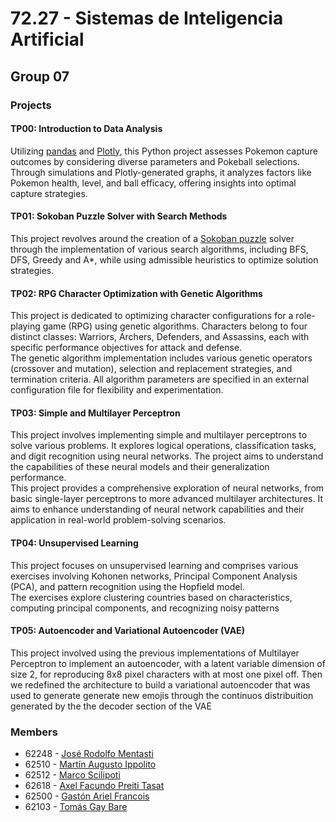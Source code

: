 # 72.27 - Sistemas de Inteligencia Artificial

## Group 07

### Projects
#### TP00: Introduction to Data Analysis
Utilizing [pandas](https://pandas.pydata.org/) and [Plotly](https://plotly.com/), this Python project assesses Pokemon capture outcomes by considering diverse parameters and Pokeball selections. Through simulations and Plotly-generated graphs, it analyzes factors like Pokemon health, level, and ball efficacy, offering insights into optimal capture strategies.

#### TP01: Sokoban Puzzle Solver with Search Methods
This project revolves around the creation of a [Sokoban puzzle](http://www.game-sokoban.com/) solver through the implementation of various search algorithms, including BFS, DFS, Greedy and A*, while using admissible heuristics to optimize solution strategies.

#### TP02: RPG Character Optimization with Genetic Algorithms
This project is dedicated to optimizing character configurations for a role-playing game (RPG) using genetic algorithms. Characters belong to four distinct classes: Warriors, Archers, Defenders, and Assassins, each with specific performance objectives for attack and defense.
<br> The genetic algorithm implementation includes various genetic operators (crossover and mutation), selection and replacement strategies, and termination criteria. All algorithm parameters are specified in an external configuration file for flexibility and experimentation.

#### TP03: Simple and Multilayer Perceptron
This project involves implementing simple and multilayer perceptrons to solve various problems. It explores logical operations, classification tasks, and digit recognition using neural networks. The project aims to understand the capabilities of these neural models and their generalization performance.
<br> This project provides a comprehensive exploration of neural networks, from basic single-layer perceptrons to more advanced multilayer architectures. It aims to enhance understanding of neural network capabilities and their application in real-world problem-solving scenarios.

#### TP04: Unsupervised Learning
This project focuses on unsupervised learning and comprises various exercises involving Kohonen networks, Principal Component Analysis (PCA), and pattern recognition using the Hopfield model. 
<br> The exercises explore clustering countries based on characteristics, computing principal components, and recognizing noisy patterns

#### TP05: Autoencoder and Variational Autoencoder (VAE)
This project involved using the previous implementations of Multilayer Perceptron to implement an autoencoder, with a latent variable dimension of size 2, for reproducing 8x8 pixel characters with at most one pixel off. Then we redefined the architecture to build a variational autoencoder that was used to generate generate new emojis through the continuos distribuition generated by the the decoder section of the VAE   

### Members
- 62248 - [José Rodolfo Mentasti](https://github.com/JoseMenta)
- 62510 - [Martín Augusto Ippolito](https://github.com/martinippo01)
- 62512 - [Marco Scilipoti](https://github.com/Marco444)
- 62618 - [Axel Facundo Preiti Tasat](https://github.com/AxelPreitiT)
- 62500 - [Gastón Ariel Francois](https://github.com/francoisgaston)
- 62103 - [Tomás Gay Bare](https://github.com/tgaybare)
